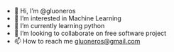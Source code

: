 - 👋 Hi, I’m @gluoneros
- 👀 I’m interested in Machine Learning
- 🌱 I’m currently learning python
- 💞️ I’m looking to collaborate on free software project
- 📫 How to reach me gluoneros@gmail.com

<!---
gluoneros/gluoneros is a ✨ special ✨ repository because its `README.md` (this file) appears on your GitHub profile.
You can click the Preview link to take a look at your changes.
--->
